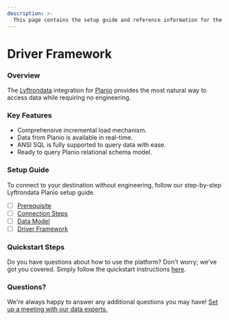 ```yaml
---
description: >-
  This page contains the setup guide and reference information for the Planio source connector.
---
```


# Driver Framework

### Overview

The [Lyftrondata](https://www.lyftrondata.com/) integration for [Planio](https://www.lyftrondata.com/integration/business-analytics/planio/) provides the most natural way to access data while requiring no engineering.

### Key Features

* Comprehensive incremental load mechanism.
* Data from Planio is available in real-time.&#x20;
* ANSI SQL is fully supported to query data with ease.
* Ready to query Planio relational schema model.

### Setup Guide

To connect to your destination without engineering, follow our step-by-step Lyftrondata Planio setup guide.

* [ ] [Prerequisite](../prerequisite.md)
* [ ] [Connection Steps](../connection-steps.md)
* [ ] [Data Model](../data-model/erd.md)
* [ ] [Driver Framework](../driver-framework/)

### Quickstart Steps

Do you have questions about how to use the platform? Don't worry; we've got you covered. Simply follow the quickstart instructions [here](../driver-framework/README.md).

### Questions? <a href="#questions" id="questions"></a>

We're always happy to answer any additional questions you may have! [Set up a meeting with our data experts.](https://www.lyftrondata.com/book-a-meeting/)


